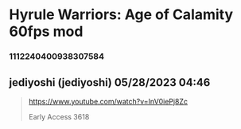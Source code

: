 # Hyrule Warriors: Age of Calamity 60fps mod
### 1112240400938307584
## jediyoshi (jediyoshi) 05/28/2023 04:46 

> https://www.youtube.com/watch?v=InV0iePj8Zc
> 
> Early Access 3618

